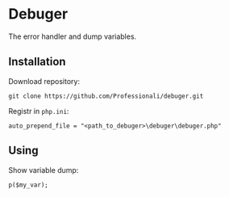 Debuger
=======

The error handler and dump variables.

## Installation

Download repository:

    git clone https://github.com/Professionali/debuger.git

Registr in `php.ini`:

    auto_prepend_file = "<path_to_debuger>\debuger\debuger.php"


## Using

Show variable dump:

    p($my_var);
